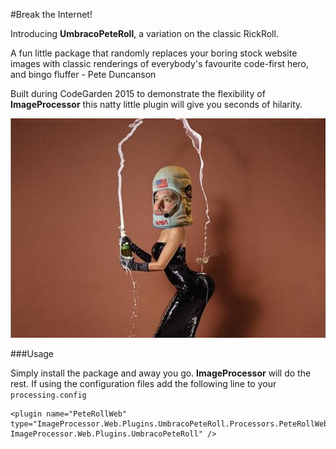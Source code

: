 #Break the Internet!

Introducing **UmbracoPeteRoll**, a variation on the classic RickRoll. 

A fun little package that randomly replaces your boring stock website images with classic renderings of everybody's favourite code-first hero, and bingo fluffer - Pete Duncanson

Built during CodeGarden 2015 to demonstrate the flexibility of **ImageProcessor** this natty little plugin will give you seconds of hilarity.

![Break the Internet](src/Resources/pete3.jpg)

###Usage

Simply install the package and away you go. **ImageProcessor** will do the rest. If using the configuration files add the following line to your `processing.config`

    <plugin name="PeteRollWeb" type="ImageProcessor.Web.Plugins.UmbracoPeteRoll.Processors.PeteRollWeb, ImageProcessor.Web.Plugins.UmbracoPeteRoll" />